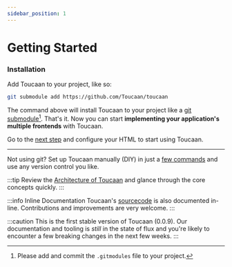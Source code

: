 ```yaml
---
sidebar_position: 1
---
```


# Getting Started

### Installation

Add Toucaan to your project, like so: 


```bash title="in/your/project/at/root/"
git submodule add https://github.com/Toucaan/toucaan
```

The command above will install Toucaan to your project like a [git submodule](https://git-scm.com/book/en/v2/Git-Tools-Submodules)[^1]. That's it.
Now you can start **implementing your application's multiple frontends** with Toucaan.

Go to the [next step](./configuration) and configure your HTML to start using Toucaan.

---

Not using git? Set up Toucaan manually (DIY) in just a [few commands](./core-concepts/diy.md) and use any version control you like.

:::tip 
Review the [Architecture of Toucaan](core-concepts/architecture) and glance through the core concepts quickly.
:::

:::info Inline Documentation
Toucaan's [sourcecode](https://github.com/Toucaan/toucaan) is also documented in-line. Contributions and improvements are very welcome.
:::

:::caution
This is the first stable version of Toucaan (0.0.9). Our documentation and tooling is _still_ in the state of flux and you're likely to encounter a few breaking changes in the next few weeks. 
:::



[^1]: Please add and commit the `.gitmodules` file to your project.

